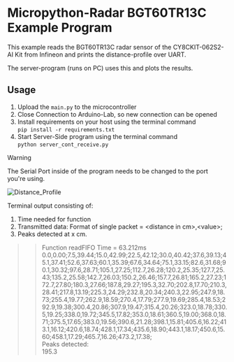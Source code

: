 # Micropython-Radar BGT60TR13C Example Program
This example reads the BGT60TR13C radar sensor of the CY8CKIT-062S2-AI Kit from
Infineon and prints the distance-profile over UART.

The server-program (runs on PC) uses this and plots the results.

## Usage
1) Upload the ```main.py``` to the microcontroller
2) Close Connection to Arduino-Lab, so new connection can be opened
3) Install requirements on your host using the terminal command  
```pip install -r requirements.txt```
4) Start Server-Side program using the terminal command   
```python server_cont_receive.py```
 > [!WARNING]
 > The Serial Port inside of the program needs to be changed to
 > the port you're using.

 ![Distance_Profile](Distance-Profile.png)

 Terminal output consisting of:
 1) Time needed for function
 2) Transmitted data: Format of single packet = \<distance in cm>,\<value>;
 3) Peaks detected at x cm.  
 > >Function readFIFO Time = 63.212ms  
0.0,0.00;7.5,39.44;15.0,42.99;22.5,42.12;30.0,40.42;37.6,39.13;45.1,37.41;52.6,37.63;60.1,35.39;67.6,34.64;75.1,33.15;82.6,31.68;90.1,30.32;97.6,28.71;105.1,27.25;112.7,26.28;120.2,25.35;127.7,25.43;135.2,25.58;142.7,26.03;150.2,26.46;157.7,26.81;165.2,27.23;172.7,27.80;180.3,27.66;187.8,29.27;195.3,32.70;202.8,17.70;210.3,28.41;217.8,13.19;225.3,24.29;232.8,20.34;240.3,22.95;247.9,18.73;255.4,19.77;262.9,18.59;270.4,17.79;277.9,19.69;285.4,18.53;292.9,19.38;300.4,20.86;307.9,19.47;315.4,20.26;323.0,18.78;330.5,19.25;338.0,19.72;345.5,17.82;353.0,18.61;360.5,19.00;368.0,18.71;375.5,17.65;383.0,19.56;390.6,21.28;398.1,15.81;405.6,16.22;413.1,16.12;420.6,18.74;428.1,17.34;435.6,18.90;443.1,18.17;450.6,15.60;458.1,17.29;465.7,16.26;473.2,17.38;  
>Peaks detected:  
>195.3